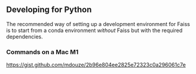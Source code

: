<!--
 * @Author: superestos superestos@gmail.com
 * @Date: 2025-07-04 08:48:09
 * @LastEditors: superestos superestos@gmail.com
 * @LastEditTime: 2025-07-05 16:37:03
 * @FilePath: /dry/faiss.wiki.cn/src/Compiling-and-developing-for-Faiss.md
 * @Description: 这是默认设置,请设置`customMade`, 打开koroFileHeader查看配置 进行设置: https://github.com/OBKoro1/koro1FileHeader/wiki/%E9%85%8D%E7%BD%AE
-->

## Developing for Python

The recommended way of setting up a development environment for Faiss is to start from
a conda environment _without_ Faiss but with the required dependencies. 

### Commands on a Mac M1 

https://gist.github.com/mdouze/2b96e804ee2825e72323c0a296061c7e



